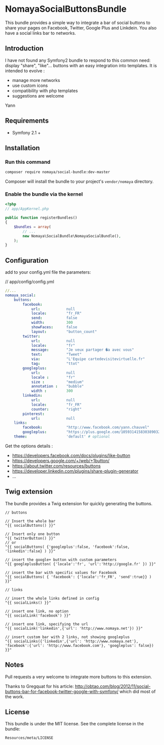 NomayaSocialButtonsBundle
=========================

This bundle provides a simple way to integrate a bar of social buttons to share your pages on Facebook, Twitter, Google Plus and Linkdein.
You also have a social links bar to networks.

## Introduction

I have not found any Symfony2 bundle to respond to this common need: display "share", "like"... buttons with an easy integration into templates.
It is intended to evolve :
- manage more networks 
- use custom icons
- compatibility with php templates
- suggestions are welcome

Yann

## Requirements

* Symfony 2.1 +

## Installation

### Run this command
``` bash
composer require nomaya/social-bundle:dev-master
```

Composer will install the bundle to your project's `vendor/nomaya` directory.

### Enable the bundle via the kernel

``` php
<?php
// app/AppKernel.php

public function registerBundles()
{
    $bundles = array(
        // ...
        new Nomaya\SocialBundle\NomayaSocialBundle(),
    );
}
```

## Configuration

add to your config.yml file the parameters:

// app/config/config.yml

``` yaml
//...
nomaya_social:
    buttons:
        facebook:
            url:            null
            locale:         "fr_FR"
            send:           false
            width:          300
            showFaces:      false
            layout:         "button_count"
        twitter:
            url:            null
            locale:         "fr"
            message:        "Je veux partager �a avec vous"
            text:           "Tweet"
            via:            "L'Equipe cartedevisitevirtuelle.fr"
            tag:            "ttot"
        googleplus:
            url:            null
            locale :        "fr"
            size :          "medium"
            annotation :    "bubble"
            width :         300
        linkedin:            
            url:            null
            locale:         "fr_FR"
            counter:        "right"
        pinterest:
            url:            null
    links: 
        facebook:           "http://www.facebook.com/yann.chauvel"
        googleplus:         "https://plus.google.com/105931415830389032796"
    theme:                  'default' # optional
```

Get the options details : 
- https://developers.facebook.com/docs/plugins/like-button
- https://developers.google.com/+/web/+1button/
- https://about.twitter.com/resources/buttons
- https://developer.linkedin.com/plugins/share-plugin-generator
- ...



## Twig extension

The bundle provides a Twig extension for quickly generating the buttons.

``` twig
// buttons

// Insert the whole bar
"{{ socialButtons() }}"

// Insert only one button
"{{ twitterButton() }}"
// or
"{{ socialButtons( {'googleplus':false, 'facebook':false, 'linkedin':false} ) }}"

// insert the google+ button with custom parameters
"{{ googleplusButton( {'locale':'fr', 'url':'http://google.fr' }) }}"

// insert the bar with specific values for Facebook
"{{ socialButtons( { 'facebook': {'locale':'fr_FR', 'send':true}} ) }}"

// links

// insert the whole links defined in config
"{{ socialLinks() }}"

// insert one link, no option
"{{ socialLink('facebook') }}"

// insert one link, specifying the url
"{{ socialLink('linkedin',{'url': 'http://www.nomaya.net'}) }}"

// insert custom bar with 2 links, not showing googleplus
"{{ socialLinks({'linkedin',{'url': 'http://www.nomaya.net'}, 'facebook':{'url': 'http://www.facebook.com'}, 'googleplus': false}) }}"
```
## Notes

Pull requests a very welcome to integrate more buttons to this extension.

Thanks to Gregquat for his article: http://obtao.com/blog/2012/11/social-buttons-bar-for-facebook-twitter-google-with-symfony/ which did most of the work.

## License

This bundle is under the MIT license. See the complete license in the bundle:

    Resources/meta/LICENSE
